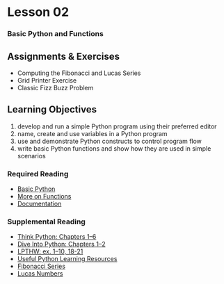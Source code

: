 # Lesson 02
### Basic Python and Functions

## Assignments & Exercises
* Computing the Fibonacci and Lucas Series
* Grid Printer Exercise
* Classic Fizz Buzz Problem

## Learning Objectives
1. develop and run a simple Python program using their preferred editor
2. name, create and use variables in a Python program
3. use and demonstrate Python constructs to control program flow
4. write basic Python functions and show how they are used in simple scenarios

### Required Reading
* [Basic Python](https://uwpce-pythoncert.github.io/PythonCertDevel/modules/BasicPython.html#basic-python-syntax)
* [More on Functions](https://uwpce-pythoncert.github.io/PythonCertDevel/modules/Functions.html#more-on-functions)
* [Documentation](https://uwpce-pythoncert.github.io/PythonCertDevel/modules/Documentation.html#documentation)

### Supplemental Reading
* [Think Python: Chapters 1–6](http://greenteapress.com/thinkpython2/html/index.html)
* [Dive Into Python: Chapters 1–2](http://www.diveintopython3.net/)
* [LPTHW: ex. 1–10, 18-21](https://learnpythonthehardway.org/python3/)
* [Useful Python Learning Resources](https://uwpce-pythoncert.github.io/PythonCertDevel/references/learning.html#python-learning-resources)
* [Fibonacci Series](http://en.wikipedia.org/wiki/Fibbonaci_Series)
* [Lucas Numbers](http://en.wikipedia.org/wiki/Lucas_number)